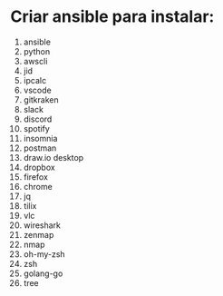 # Criar ansible para instalar:
1. ansible
1. python
1. awscli
1. jid
1. ipcalc
1. vscode
1. gitkraken
1. slack
1. discord
1. spotify
1. insomnia
1. postman
1. draw.io desktop
1. dropbox
1. firefox
1. chrome
1. jq
1. tilix
1. vlc
1. wireshark
1. zenmap
1. nmap
1. oh-my-zsh
1. zsh
1. golang-go
1. tree
